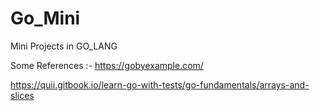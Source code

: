 # Go_Mini
Mini Projects in GO_LANG


Some References :-
https://gobyexample.com/

https://quii.gitbook.io/learn-go-with-tests/go-fundamentals/arrays-and-slices
